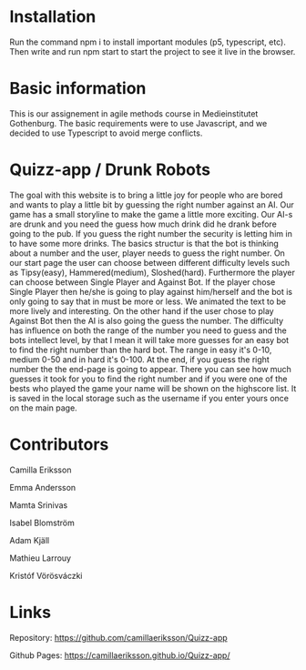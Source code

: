 # Installation
Run the command npm i to install important modules (p5, typescript, etc). Then write and run npm start to start the project to see it live in the browser.

# Basic information
This is our assignement in agile methods course in Medieinstitutet Gothenburg. The basic requirements were to use Javascript, and we decided to use Typescript to avoid merge conflicts.

# Quizz-app / Drunk Robots 
The goal with this website is to bring a little joy for people who are bored and wants to play a little bit by guessing the right number against an AI. Our game has a small storyline to make the game a little more exciting. Our AI-s are drunk and you need the guess how much drink did he drank before going to the pub. If you guess the right number the security is letting him in to have some more drinks. The basics structur is that the bot is thinking about a number and the user, player needs to guess the right number. On our start page the user can choose between different difficulty levels such as Tipsy(easy), Hammered(medium), Sloshed(hard). Furthermore the player can choose between Single Player and Against Bot. If the player chose Single Player then he/she is going to play against him/herself and the bot is only going to say that in must be more or less. We animated the text to be more lively and interesting. On the other hand if the user chose to play Against Bot then the AI is also going the guess the number. The difficulty has influence on both the range of the number you need to guess and the bots intellect level, by that I mean it will take more guesses for an easy bot to find the right number than the hard bot. The range in easy it's 0-10, medium 0-50 and in hard it's 0-100. At the end, if you guess the right number the the end-page is going to appear.  There you can see how much guesses it took for you to find the right number and if you were one of the bests who played the game your name will be shown on the highscore list. It is saved in the local storage such as the username if you enter yours once on the main page.

# Contributors


Camilla Eriksson 

Emma Andersson 

Mamta Srinivas 

Isabel Blomström 

Adam Kjäll 

Mathieu Larrouy 

Kristóf Vörösváczki 

# Links

Repository: https://github.com/camillaeriksson/Quizz-app

Github Pages: https://camillaeriksson.github.io/Quizz-app/